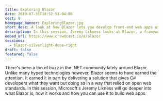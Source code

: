 ```yaml
---
title: Exploring Blazor
date: 2019-07-31T18:52:51-04:00
cost: 0
homepage_banner: ExploringBlazor.jpg
short_desc: A look at how Blazor lets you develop front-end web apps using C# with Jeremy Likness.
description: In this session, Jeremy Likness looks at Blazor, a framework for building Single Page Applications using WebAssembly to bring .NET apps to your browser.
embed_url: https://www.crowdcast.io/e/blazor
sessions:
  - blazor-silverlight-done-right
draft: false
featured: false
---
```


There's been a ton of buzz in the .NET community lately around Blazor. Unlike many hyped technologies however, Blazor seems to have earned the attention. It earned it in part by delivering a solution that gives C# developers what they want but doing so in a way that relied on open web standards. In this session, Microsoft's Jeremy Likness will go deeper into what Blazor is, how it works and how you can use it to build web apps.
